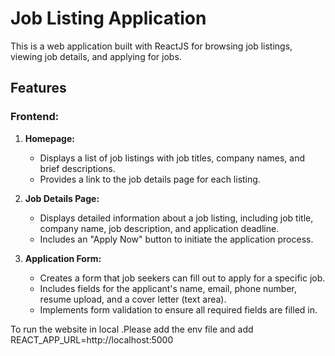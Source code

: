 # Job Listing Application

This is a web application built with ReactJS for browsing job listings, viewing job details, and applying for jobs.

## Features

### Frontend:

1. **Homepage:**
   - Displays a list of job listings with job titles, company names, and brief descriptions.
   - Provides a link to the job details page for each listing.

2. **Job Details Page:**
   - Displays detailed information about a job listing, including job title, company name, job description, and application deadline.
   - Includes an "Apply Now" button to initiate the application process.

3. **Application Form:**
   - Creates a form that job seekers can fill out to apply for a specific job.
   - Includes fields for the applicant's name, email, phone number, resume upload, and a cover letter (text area).
   - Implements form validation to ensure all required fields are filled in.

To run the website in local .Please add the env file and add
REACT_APP_URL=http://localhost:5000
